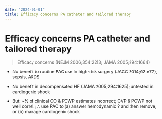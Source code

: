 ```yaml
---
date: "2024-01-01"
title: Efficacy concerns PA catheter and tailored therapy
---
```


# Efficacy concerns PA catheter and tailored therapy

> Efficacy concerns (NEJM 2006;354:2213; JAMA 2005;294:1664)

* No benefit to routine PAC use in high-risk surgery (JACC 2014;62:e77), sepsis, ARDS

* No benefit in decompensated HF (JAMA 2005;294:1625); untested in cardiogenic shock

* But: ~½ of clinical CO & PCWP estimates incorrect; CVP & PCWP not well correl.; ∴ use PAC to (a) answer hemodynamic ? and then remove, or (b) manage cardiogenic shock

